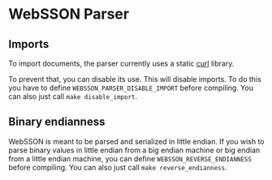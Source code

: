 # WebSSON Parser

## Imports

To import documents, the parser currently uses a static
[curl](https://curl.haxx.se/) library.

To prevent that, you can disable its use. This will disable imports. To do this
you have to define `WEBSSON_PARSER_DISABLE_IMPORT` before compiling. You can
also just call `make disable_import`.

## Binary endianness

WebSSON is meant to be parsed and serialized in little endian. If you wish to
parse binary values in little endian from a big endian machine or big endian
from a little endian machine, you can define `WEBSSON_REVERSE_ENDIANNESS`
before compiling. You can also just call `make reverse_endianness`.